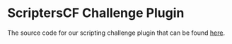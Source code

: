 # ScriptersCF Challenge Plugin
The source code for our scripting challenge plugin that can be found [here](https://www.roblox.com/library/3254545861/ScriptersCF-Challenges).
